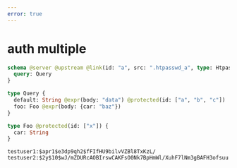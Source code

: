 ```yaml
---
error: true
---
```


# auth multiple

```graphql @config
schema @server @upstream @link(id: "a", src: ".htpasswd_a", type: Htpasswd) {
  query: Query
}

type Query {
  default: String @expr(body: "data") @protected(id: ["a", "b", "c"])
  foo: Foo @expr(body: {car: "baz"})
}

type Foo @protected(id: ["x"]) {
  car: String
}
```

```text @file:.htpasswd_a
testuser1:$apr1$e3dp9qh2$fFIfHU9bilvVZBl8TxKzL/
testuser2:$2y$10$wJ/mZDURcAOBIrswCAKFsO0Nk7BpHmWl/XuhF7lNm3gBAFH3ofsuu
```
